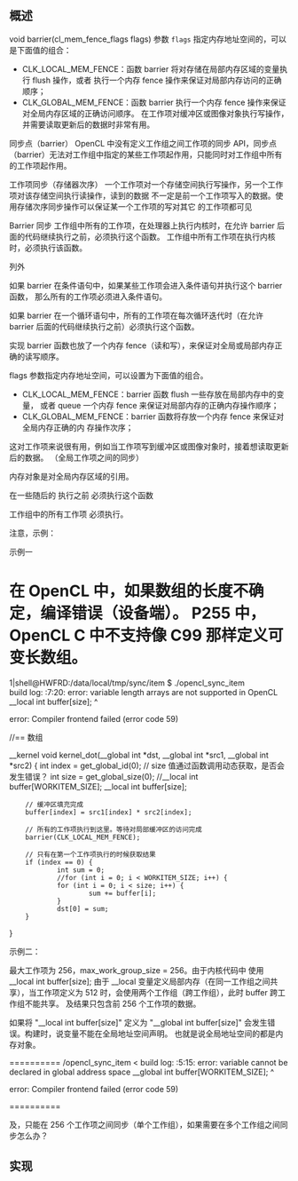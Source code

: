 ## 概述

void barrier(cl_mem_fence_flags flags)
参数 `flags` 指定内存地址空间的，可以是下面值的组合：
- CLK_LOCAL_MEM_FENCE：函数 barrier 将对存储在局部内存区域的变量执行 flush 操作，或者
执行一个内存 fence 操作来保证对局部内存访问的正确顺序；
- CLK_GLOBAL_MEM_FENCE：函数 barrier 执行一个内存 fence 操作来保证对全局内存区域的正确访问顺序。
在工作项对缓冲区或图像对象执行写操作，并需要读取更新后的数据时非常有用。

同步点（barrier）
OpenCL 中没有定义工作组之间工作项的同步 API，同步点（barrier）无法对工作组中指定的某些工作项起作用，只能同时对工作组中所有的工作项起作用。


工作项同步（存储器次序）
一个工作项对一个存储空间执行写操作，另一个工作项对该存储空间执行读操作，读到的数据
不一定是前一个工作项写入的数据。使用存储次序同步操作可以保证某一个工作项的写对其它
的工作项都可见

Barrier 同步
工作组中所有的工作项，在处理器上执行内核时，在允许 barrier
后面的代码继续执行之前，必须执行这个函数。
工作组中所有工作项在执行内核时，必须执行该函数。

列外

如果 barrier 在条件语句中，如果某些工作项会进入条件语句并执行这个 barrier 函数，
那么所有的工作项必须进入条件语句。

如果 barrier 在一个循环语句中，所有的工作项在每次循环迭代时（在允许 barrier
后面的代码继续执行之前）必须执行这个函数。

实现
barrier 函数也放了一个内存 fence（读和写），来保证对全局或局部内存正确的读写顺序。

flags 参数指定内存地址空间，可以设置为下面值的组合。

- CLK_LOCAL_MEM_FENCE：barrier 函数 flush 一些存放在局部内存中的变量，
或者 queue 一个内存 fence 来保证对局部内存的正确内存操作顺序；
- CLK_GLOBAL_MEM_FENCE：barrier 函数将存放一个内存 fence 来保证对全局内存正确的内
存操作次序；

这对工作项来说很有用，例如当工作项写到缓冲区或图像对象时，接着想读取更新后的数据。
（全局工作项之间的同步）

内存对象是对全局内存区域的引用。

在一些随后的 执行之前
必须执行这个函数

工作组中的所有工作项 必须执行。

注意，示例：

示例一

在 OpenCL 中，如果数组的长度不确定，编译错误（设备端）。
P255 中，OpenCL C 中不支持像 C99 那样定义可变长数组。
======================

1|shell@HWFRD:/data/local/tmp/sync/item $ ./opencl_sync_item                   
build log:
<source>:7:20: error: variable length arrays are not supported in OpenCL
        __local int buffer[size];
                          ^

error: Compiler frontend failed (error code 59)

//== 数组

__kernel void kernel_dot(__global int *dst, __global int *src1,  __global int *src2)
{
        int index = get_global_id(0);
        // size 值通过函数调用动态获取，是否会发生错误？
        int size = get_global_size(0);
        //__local int buffer[WORKITEM_SIZE];
        __local int buffer[size];

        // 缓冲区填充完成
        buffer[index] = src1[index] * src2[index];

        // 所有的工作项执行到这里。等待对局部缓冲区的访问完成
        barrier(CLK_LOCAL_MEM_FENCE);

        // 只有在第一个工作项执行的时候获取结果
        if (index == 0) {
                int sum = 0;
                //for (int i = 0; i < WORKITEM_SIZE; i++) {
                for (int i = 0; i < size; i++) {
                        sum += buffer[i];
                }
                dst[0] = sum;
        }
}

示例二：

最大工作项为 256，max_work_group_size = 256。由于内核代码中
使用 __local int buffer[size]; 由于 __local
变量定义局部内存（在同一工作组之间共享），当工作项定义为 512
时，会使用两个工作组（跨工作组），此时 buffer 跨工作组不能共享。
及结果只包含前 256 个工作项的数据。

如果将 "__local int buffer[size]" 定义为 "__global int buffer[size]"
会发生错误。构建时，说变量不能在全局地址空间声明。
也就是说全局地址空间的都是内存对象。

==========
/opencl_sync_item                                                             <
build log:
<source>:5:15: error: variable cannot be declared in global address space
        __global int buffer[WORKITEM_SIZE];
                     ^

error: Compiler frontend failed (error code 59)

==========

及，只能在 256 个工作项之间同步（单个工作组），如果需要在多个工作组之间同步怎么办？





















## 实现
